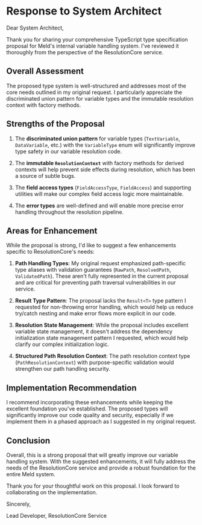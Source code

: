 # Response to System Architect

Dear System Architect,

Thank you for sharing your comprehensive TypeScript type specification proposal for Meld's internal variable handling system. I've reviewed it thoroughly from the perspective of the ResolutionCore service.

## Overall Assessment

The proposed type system is well-structured and addresses most of the core needs outlined in my original request. I particularly appreciate the discriminated union pattern for variable types and the immutable resolution context with factory methods.

## Strengths of the Proposal

1. The **discriminated union pattern** for variable types (`TextVariable`, `DataVariable`, etc.) with the `VariableType` enum will significantly improve type safety in our variable resolution code.

2. The **immutable `ResolutionContext`** with factory methods for derived contexts will help prevent side effects during resolution, which has been a source of subtle bugs.

3. The **field access types** (`FieldAccessType`, `FieldAccess`) and supporting utilities will make our complex field access logic more maintainable.

4. The **error types** are well-defined and will enable more precise error handling throughout the resolution pipeline.

## Areas for Enhancement

While the proposal is strong, I'd like to suggest a few enhancements specific to ResolutionCore's needs:

1. **Path Handling Types**: My original request emphasized path-specific type aliases with validation guarantees (`RawPath`, `ResolvedPath`, `ValidatedPath`). These aren't fully represented in the current proposal and are critical for preventing path traversal vulnerabilities in our service.

2. **Result Type Pattern**: The proposal lacks the `Result<T>` type pattern I requested for non-throwing error handling, which would help us reduce try/catch nesting and make error flows more explicit in our code.

3. **Resolution State Management**: While the proposal includes excellent variable state management, it doesn't address the dependency initialization state management pattern I requested, which would help clarify our complex initialization logic.

4. **Structured Path Resolution Context**: The path resolution context type (`PathResolutionContext`) with purpose-specific validation would strengthen our path handling security.

## Implementation Recommendation

I recommend incorporating these enhancements while keeping the excellent foundation you've established. The proposed types will significantly improve our code quality and security, especially if we implement them in a phased approach as I suggested in my original request.

## Conclusion

Overall, this is a strong proposal that will greatly improve our variable handling system. With the suggested enhancements, it will fully address the needs of the ResolutionCore service and provide a robust foundation for the entire Meld system.

Thank you for your thoughtful work on this proposal. I look forward to collaborating on the implementation.

Sincerely,

Lead Developer, ResolutionCore Service